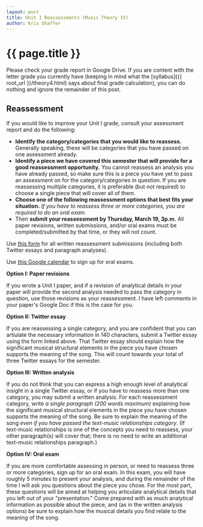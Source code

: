 ```yaml
---
layout: post
title: Unit I Reassessments (Music Theory IV) 
author: Kris Shaffer
---
```


# {{ page.title }}

Please check your grade report in Google Drive. If you are content with the letter grade you currently have (keeping in mind what the [syllabus]({{ root_url }}/theory4.html) says about final grade calculation), you can do nothing and ignore the remainder of this post.

## Reassessment

If you would like to improve your Unit I grade, consult your assessment report and do the following:

- **Identify the category/categories that you would like to reassess.** Generally speaking, these will be categories that you have passed on one assessment already.  
- **Identify a piece we have covered this semester that will provide for a good reassessment opportunity.** You cannot reassess an analysis you have already passed, so make sure this is a piece you have yet to pass an assessment on for the category/categories in question. If you are reassessing multiple categories, it is preferable (but not required) to choose a single piece that will cover all of them.  
- **Choose one of the following reassessment options that best fits your situation.** *If you have to reassess three or more categories, you are required to do an oral exam.*  
- Then **submit your reassessment by Thursday, March 19, 3p.m.** All paper revisions, written submissions, and/or oral exams must be completed/submitted by that time, or they will not count. 

Use [this form](https://docs.google.com/a/colorado.edu/forms/d/1URJxv5V58db81mWlMB4mlIhr9fqCAfFEXsTRmmpKJnU/viewform?usp=send_form) for all written reassessment submissions (including both Twitter essays and paragraph analyses).

Use [this Google calendar](https://www.google.com/calendar/selfsched?sstoken=UVBSdnp2TjN5X3lvfGRlZmF1bHR8MDA3M2NiNTMyNjU1OGM3YmIxY2EwMGM1NzllM2VhMjY) to sign up for oral exams.

**Option I: Paper revisions**

If you wrote a Unit I paper, and if a revision of analytical details in your paper will provide the second analysis needed to pass the category in question, use those revisions as your reassessment. I have left comments in your paper's Google Doc if this is the case for you.

**Option II: Twitter essay**

If you are reassessing a single category, and you are confident that you can artiulate the necessary information in 140 characters, submit a Twitter essay using the form linked above. That Twitter essay should explain how the significant musical structural elements in the piece you have chosen supports the meaning of the song. This will count towards your total of three Twitter essays for the semester.

**Option III: Written analysis**

If you do not think that you can express a high enough level of analytical insight in a single Twitter essay, or if you have to reassess more than one category, you may submit a written analysis. For each reassessment category, write *a single paragraph (200 words maximum)* explaining how the significant musical structural elements in the piece you have chosen supports the meaning of the song. Be sure to explain the meaning of the song *even if you have passed the text-music relationships category*. (If text-music relationships is one of the concepts you need to reassess, your other paragraph(s) will cover that; there is no need to write an additional text-music relationships paragraph.)

**Option IV: Oral exam**

If you are more comfortable assessing in person, or need to reassess three or more categories, sign up for an oral exam. In this exam, you will have roughly 5 minutes to present your analysis, and during the remainder of the time I will ask you questions about the piece you chose. For the most part, these questions will be aimed at helping you articulate analytical details that you left out of your "presentation." Come prepared with as much analytical information as possible about the piece, and (as in the written analysis options) be sure to explain how the musical details you find relate to the meaning of the song.